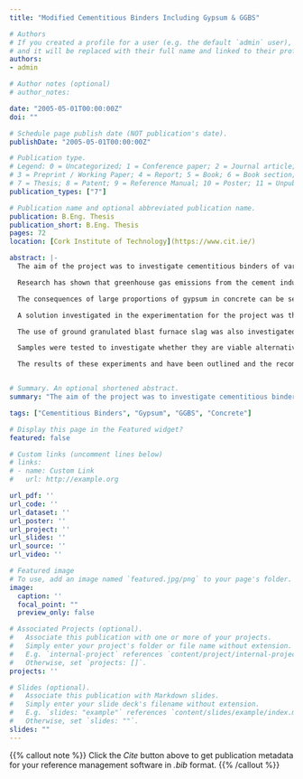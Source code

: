 ```yaml
---
title: "Modified Cementitious Binders Including Gypsum & GGBS"

# Authors
# If you created a profile for a user (e.g. the default `admin` user), write the username (folder name) here 
# and it will be replaced with their full name and linked to their profile.
authors:
- admin

# Author notes (optional)
# author_notes:

date: "2005-05-01T00:00:00Z"
doi: ""

# Schedule page publish date (NOT publication's date).
publishDate: "2005-05-01T00:00:00Z"

# Publication type.
# Legend: 0 = Uncategorized; 1 = Conference paper; 2 = Journal article;
# 3 = Preprint / Working Paper; 4 = Report; 5 = Book; 6 = Book section;
# 7 = Thesis; 8 = Patent; 9 = Reference Manual; 10 = Poster; 11 = Unpublished;
publication_types: ["7"]

# Publication name and optional abbreviated publication name.
publication: B.Eng. Thesis
publication_short: B.Eng. Thesis
pages: 72
location: [Cork Institute of Technology](https://www.cit.ie/)

abstract: |-
  The aim of the project was to investigate cementitious binders of various materials including ggbs and gypsum. This included the environmental impact of its use and production, economic benefit from alternatives, and most importantly the technical behaviour of concrete. 

  Research has shown that greenhouse gas emissions from the cement industry accounts for approximately 7% of all carbon dioxide emissions globally. The majority of these emissions originate from the calcination of limestone in OPC production. The global cement industry is not considered a large producer of NOx, sulphur, and dust pollution. NOx emissions are largely from the burning of fossil fuels, not the cement industry and Sulphur emissions from the cement industry also has little effect at a global level, as almost 100%  of emissions comes from fossil fuel combustion. 

  The consequences of large proportions of gypsum in concrete can be severe, in some cases leading to sulphate attack. In any of its forms sulfate attack leads to the degradation of the cement, causing the concrete to loose its strength. In the form of thaumasite sulfate attack, it turns concrete to a mushy paste-like mass which, can be crushed in ones hands.  

  A solution investigated in the experimentation for the project was the replacement of OPC with gypsum. Performing this had the effect of mirroring the reactions of sulfate attack with gypsum. 

  The use of ground granulated blast furnace slag was also investigated in experiments. Ggbs was used as it is known to reduce sulfate attack through. It also has a much more environmentally friendly production, producing less than one tenth the CO2 emissions of OPC production.  

  Samples were tested to investigate whether they are viable alternatives for the construction industry. Experiments in to their required setting time, flexural strength and compressive strength were carried out. Comparisons in terms of their performance in both strength and setting were made to evaluate the potential applications of each formulation used. 

  The results of these experiments and have been outlined and the recommendations for use given in the concluding chapters of the report. 


# Summary. An optional shortened abstract.
summary: "The aim of the project was to investigate cementitious binders of various materials including ggbs and gypsum. This included the environmental impact of its use and production, economic benefit from alternatives, and most importantly the technical behaviour of concrete."

tags: ["Cementitious Binders", "Gypsum", "GGBS", "Concrete"]

# Display this page in the Featured widget?
featured: false

# Custom links (uncomment lines below)
# links:
# - name: Custom Link
#   url: http://example.org

url_pdf: ''
url_code: ''
url_dataset: ''
url_poster: ''
url_project: ''
url_slides: ''
url_source: ''
url_video: ''

# Featured image
# To use, add an image named `featured.jpg/png` to your page's folder. 
image:
  caption: ''
  focal_point: ""
  preview_only: false

# Associated Projects (optional).
#   Associate this publication with one or more of your projects.
#   Simply enter your project's folder or file name without extension.
#   E.g. `internal-project` references `content/project/internal-project/index.md`.
#   Otherwise, set `projects: []`.
projects: ''

# Slides (optional).
#   Associate this publication with Markdown slides.
#   Simply enter your slide deck's filename without extension.
#   E.g. `slides: "example"` references `content/slides/example/index.md`.
#   Otherwise, set `slides: ""`.
slides: ""
---
```


{{% callout note %}}
Click the *Cite* button above to get publication metadata for your reference management software in *.bib* format.
{{% /callout %}}
